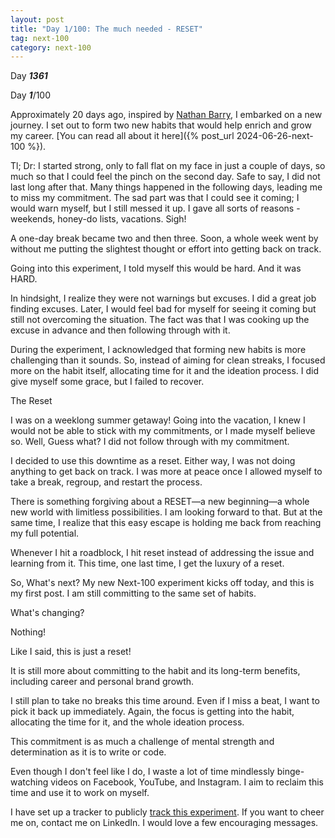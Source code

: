 ```yaml
---
layout: post
title: "Day 1/100: The much needed - RESET"
tag: next-100
category: next-100
---
```


Day ***1361***

Day ***1***/100

Approximately 20 days ago, inspired by [Nathan Barry](https://nathanbarry.com), I embarked on a new journey. I set out to form two new habits that would help enrich and grow my career. [You can read all about it here]({% post_url 2024-06-26-next-100 %}). 

Tl; Dr: I started strong, only to fall flat on my face in just a couple of days, so much so that I could feel the pinch on the second day. Safe to say, I did not last long after that. Many things happened in the following days, leading me to miss my commitment. The sad part was that I could see it coming; I would warn myself, but I still messed it up. I gave all sorts of reasons - weekends, honey-do lists, vacations. Sigh!

A one-day break became two and then three. Soon, a whole week went by without me putting the slightest thought or effort into getting back on track. 

Going into this experiment, I told myself this would be hard. And it was HARD. 

In hindsight, I realize they were not warnings but excuses. I did a great job finding excuses. Later, I would feel bad for myself for seeing it coming but still not overcoming the situation. The fact was that I was cooking up the excuse in advance and then following through with it.

During the experiment, I acknowledged that forming new habits is more challenging than it sounds. So, instead of aiming for clean streaks, I focused more on the habit itself, allocating time for it and the ideation process. I did give myself some grace, but I failed to recover. 

The Reset

I was on a weeklong summer getaway! Going into the vacation, I knew I would not be able to stick with my commitments, or I made myself believe so. Well, Guess what? I did not follow through with my commitment. 

I decided to use this downtime as a reset. Either way, I was not doing anything to get back on track. I was more at peace once I allowed myself to take a break, regroup, and restart the process. 

There is something forgiving about a RESET—a new beginning—a whole new world with limitless possibilities. I am looking forward to that. But at the same time, I realize that this easy escape is holding me back from reaching my full potential. 

Whenever I hit a roadblock, I hit reset instead of addressing the issue and learning from it. This time, one last time, I get the luxury of a reset. 

So, What's next? 
My new Next-100 experiment kicks off today, and this is my first post. I am still committing to the same set of habits. 

What's changing? 

Nothing! 

Like I said, this is just a reset! 

It is still more about committing to the habit and its long-term benefits, including career and personal brand growth. 

I still plan to take no breaks this time around. Even if I miss a beat, I want to pick it back up immediately. Again, the focus is getting into the habit, allocating the time for it, and the whole ideation process. 

This commitment is as much a challenge of mental strength and determination as it is to write or code. 

Even though I don't feel like I do, I waste a lot of time mindlessly binge-watching videos on Facebook, YouTube, and Instagram. I aim to reclaim this time and use it to work on myself. 

I have set up a tracker to publicly [track this experiment](/next-100/). If you want to cheer me on, contact me on LinkedIn. I would love a few encouraging messages. 